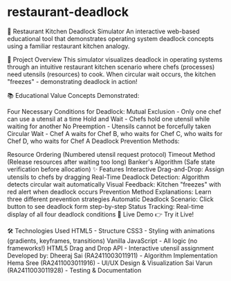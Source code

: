 # restaurant-deadlock
🍳 Restaurant Kitchen Deadlock Simulator
An interactive web-based educational tool that demonstrates operating system deadlock concepts using a familiar restaurant kitchen analogy.

🎯 Project Overview
This simulator visualizes deadlock in operating systems through an intuitive restaurant kitchen scenario where chefs (processes) need utensils (resources) to cook. When circular wait occurs, the kitchen "freezes" - demonstrating deadlock in action!

📚 Educational Value
Concepts Demonstrated:

Four Necessary Conditions for Deadlock:
Mutual Exclusion - Only one chef can use a utensil at a time
Hold and Wait - Chefs hold one utensil while waiting for another
No Preemption - Utensils cannot be forcefully taken
Circular Wait - Chef A waits for Chef B, who waits for Chef C, who waits for Chef D, who waits for Chef A
Deadlock Prevention Methods:

Resource Ordering (Numbered utensil request protocol)
Timeout Method (Release resources after waiting too long)
Banker's Algorithm (Safe state verification before allocation)
✨ Features
Interactive Drag-and-Drop: Assign utensils to chefs by dragging
Real-Time Deadlock Detection: Algorithm detects circular wait automatically
Visual Feedback: Kitchen "freezes" with red alert when deadlock occurs
Prevention Method Explanations: Learn three different prevention strategies
Automatic Deadlock Scenario: Click button to see deadlock form step-by-step
Status Tracking: Real-time display of all four deadlock conditions
🚀 Live Demo
👉 Try it Live!

🛠️ Technologies Used
HTML5 - Structure
CSS3 - Styling with animations (gradients, keyframes, transitions)
Vanilla JavaScript - All logic (no frameworks!)
HTML5 Drag and Drop API - Interactive utensil assignment
Developed by:
Dheeraj Sai (RA2411003011911) - Algorithm Implementation Hema Sree (RA2411003011916) - UI/UX Design & Visualization Sai Varun (RA2411003011928) - Testing & Documentation
